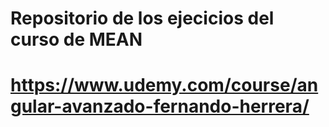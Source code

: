 # Repositorio de los ejecicios del curso de MEAN
# https://www.udemy.com/course/angular-avanzado-fernando-herrera/
